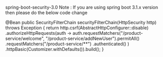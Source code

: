 spring-boot-security-3.0
Note : If you are using spring boot 3.1.x version then please do the below code change

@Bean
public SecurityFilterChain securityFilterChain(HttpSecurity http) throws Exception {
    return http.csrf(AbstractHttpConfigurer::disable)
            .authorizeHttpRequests(auth ->
                    auth.requestMatchers("/product-service/welcome", "/product-service/addNewUser").permitAll()
                            .requestMatchers("/product-service/**")
                            .authenticated()
            )
            .httpBasic(Customizer.withDefaults()).build();
}
